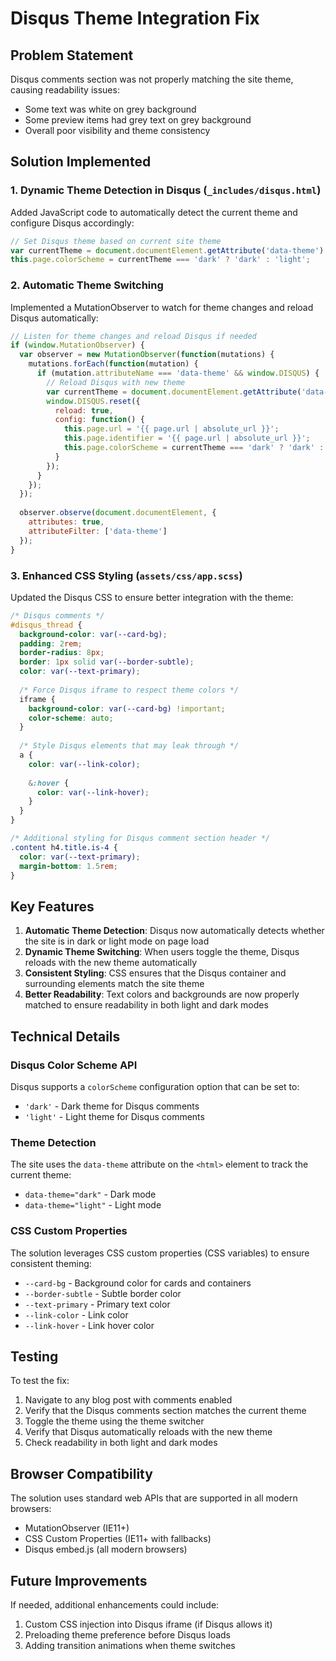 # Disqus Theme Integration Fix

## Problem Statement
Disqus comments section was not properly matching the site theme, causing readability issues:
- Some text was white on grey background
- Some preview items had grey text on grey background
- Overall poor visibility and theme consistency

## Solution Implemented

### 1. Dynamic Theme Detection in Disqus (`_includes/disqus.html`)

Added JavaScript code to automatically detect the current theme and configure Disqus accordingly:

```javascript
// Set Disqus theme based on current site theme
var currentTheme = document.documentElement.getAttribute('data-theme') || 'dark';
this.page.colorScheme = currentTheme === 'dark' ? 'dark' : 'light';
```

### 2. Automatic Theme Switching

Implemented a MutationObserver to watch for theme changes and reload Disqus automatically:

```javascript
// Listen for theme changes and reload Disqus if needed
if (window.MutationObserver) {
  var observer = new MutationObserver(function(mutations) {
    mutations.forEach(function(mutation) {
      if (mutation.attributeName === 'data-theme' && window.DISQUS) {
        // Reload Disqus with new theme
        var currentTheme = document.documentElement.getAttribute('data-theme') || 'dark';
        window.DISQUS.reset({
          reload: true,
          config: function() {
            this.page.url = '{{ page.url | absolute_url }}';
            this.page.identifier = '{{ page.url | absolute_url }}';
            this.page.colorScheme = currentTheme === 'dark' ? 'dark' : 'light';
          }
        });
      }
    });
  });
  
  observer.observe(document.documentElement, {
    attributes: true,
    attributeFilter: ['data-theme']
  });
}
```

### 3. Enhanced CSS Styling (`assets/css/app.scss`)

Updated the Disqus CSS to ensure better integration with the theme:

```scss
/* Disqus comments */
#disqus_thread {
  background-color: var(--card-bg);
  padding: 2rem;
  border-radius: 8px;
  border: 1px solid var(--border-subtle);
  color: var(--text-primary);
  
  /* Force Disqus iframe to respect theme colors */
  iframe {
    background-color: var(--card-bg) !important;
    color-scheme: auto;
  }
  
  /* Style Disqus elements that may leak through */
  a {
    color: var(--link-color);
    
    &:hover {
      color: var(--link-hover);
    }
  }
}

/* Additional styling for Disqus comment section header */
.content h4.title.is-4 {
  color: var(--text-primary);
  margin-bottom: 1.5rem;
}
```

## Key Features

1. **Automatic Theme Detection**: Disqus now automatically detects whether the site is in dark or light mode on page load
2. **Dynamic Theme Switching**: When users toggle the theme, Disqus reloads with the new theme automatically
3. **Consistent Styling**: CSS ensures that the Disqus container and surrounding elements match the site theme
4. **Better Readability**: Text colors and backgrounds are now properly matched to ensure readability in both light and dark modes

## Technical Details

### Disqus Color Scheme API
Disqus supports a `colorScheme` configuration option that can be set to:
- `'dark'` - Dark theme for Disqus comments
- `'light'` - Light theme for Disqus comments

### Theme Detection
The site uses the `data-theme` attribute on the `<html>` element to track the current theme:
- `data-theme="dark"` - Dark mode
- `data-theme="light"` - Light mode

### CSS Custom Properties
The solution leverages CSS custom properties (CSS variables) to ensure consistent theming:
- `--card-bg` - Background color for cards and containers
- `--border-subtle` - Subtle border color
- `--text-primary` - Primary text color
- `--link-color` - Link color
- `--link-hover` - Link hover color

## Testing

To test the fix:
1. Navigate to any blog post with comments enabled
2. Verify that the Disqus comments section matches the current theme
3. Toggle the theme using the theme switcher
4. Verify that Disqus automatically reloads with the new theme
5. Check readability in both light and dark modes

## Browser Compatibility

The solution uses standard web APIs that are supported in all modern browsers:
- MutationObserver (IE11+)
- CSS Custom Properties (IE11+ with fallbacks)
- Disqus embed.js (all modern browsers)

## Future Improvements

If needed, additional enhancements could include:
1. Custom CSS injection into Disqus iframe (if Disqus allows it)
2. Preloading theme preference before Disqus loads
3. Adding transition animations when theme switches
